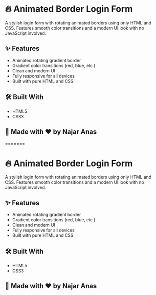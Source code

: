 # 🔥 Animated Border Login Form

A stylish login form with rotating animated borders using only HTML and CSS. Features smooth color transitions and a modern UI look with no JavaScript involved.

## ✨ Features

- Animated rotating gradient border
- Gradient color transitions (red, blue, etc.)
- Clean and modern UI
- Fully responsive for all devices
- Built with pure HTML and CSS

## 🛠️ Built With

- HTML5
- CSS3

## 🚀 Made with ❤️ by Najar Anas
=======
# 🔥 Animated Border Login Form

A stylish login form with rotating animated borders using only HTML and CSS. Features smooth color transitions and a modern UI look with no JavaScript involved.


## ✨ Features

- Animated rotating gradient border
- Gradient color transitions (red, blue, etc.)
- Clean and modern UI
- Fully responsive for all devices
- Built with pure HTML and CSS

## 🛠️ Built With

- HTML5
- CSS3

## 🚀 Made with ❤️ by Najar Anas
